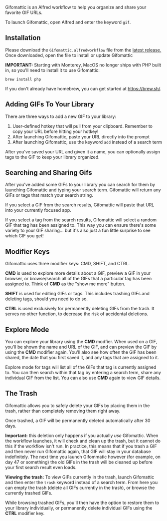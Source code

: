 Gifomattic is an Alfred workflow to help you organize and share your favorite GIF URLs.

To launch Gifomattic, open Alfred and enter the keyword `gif`.

## Installation
Please download the `Gifomattic.alfredworkflow` file from the [latest release.](https://github.com/chad1008/Gifomattic/releases) Once downloaded, open the file to install or update Gifomattic

**IMPORTANT:** Starting with Monterey, MacOS no longer ships with PHP built in, so you'll need to install it to use Gifomattic:

`brew install php`

If you don't already have homebrew, you can get started at https://brew.sh/.

## Adding GIFs To Your Library
There are three ways to add a new GIF to your library:

1. User-defined hotkey that will pull from your clipboard. Remember to copy your URL before hitting your hotkey!
2. After launching Gifomattic, paste your URL directly into the prompt
3. After launching Gifomattic, use the keyword `add` instead of a search term

After you've saved your URL and given it a name, you can optionally assign tags to the GIF to keep your library organized.

## Searching and Sharing Gifs
After you've added some GIFs to your library you can search for them by launching Gifomattic and typing your search term. Gifomattic will return any GIFs or tags that match your search string.

If you select a GIF from the search results, Gifomattic will paste that URL into your currently focused app.

If you select a tag from the search results, Gifomattic will select a random GIF that tag has been assigned to. This way you can ensure there's some variety to your GIF sharing... but it's also just a fun little surprise to see which GIF you get!

## Modifier Keys
Gifomattic uses three modifier keys: CMD, SHIFT, and CTRL.

**CMD** is used to explore more details about a GIF, preview a GIF in your browser, or browse/search all of the GIFs that a particular tag has been assigned to. Think of **CMD** as the "show me more" button.

**SHIFT** is used for editing GIFs or tags. This includes trashing GIFs and deleting tags, should you need to do so.

**CTRL** is used exclusively for permanently deleting GIFs from the trash. It serves no other function, to decrease the risk of accidental deletions.

## Explore Mode
You can explore your library using the **CMD** modfier. When used on a GIF, you'll be shown the name and URL of the GIF, and can preview the GIF by using the **CMD** modifier again. You'll also see how often the GIF has been shared, the date that you first saved it, and any tags that are assigned to it.

Explore mode for tags will list all of the GIFs that tag is currently assigned to. You can then search within that tag by entering a search term, share any individual GIF  from the list. You can also use **CMD** again to view GIF details.

## The Trash
Gifomattic allows you to safely delete your GIFs by placing them in the trash, rather than completely removing them right away.

Once trashed, a GIF will be permanently deleted automatically after 30 days.

**Important:** this deletion only happens if you actually *use* Gifomattic. When the workflow launches, it will check and clean up the trash, but it cannot do this if the workflow isn't run. In practice, this means that if you trash a GIF and then never run Gifomattic again, that GIF will stay in your database indefinitely. The next time you launch Gifommatic however (for example, on day 47 or something) the old GIFs in the trash will be cleaned up before your first search result even loads.

**Viewing the trash:**  To view GIFs currently in the trash, launch Gifomattic and then enter the `trash` keyword instead of a search term. From here you can empty the trash (delete all GIFs currently in the trash), or browse the currently trashed GIFs.

While browsing trashed GIFs, you'll then have the option to restore them to your library individually, or permanently delete individual GIFs using the **CTRL** modifier key.

